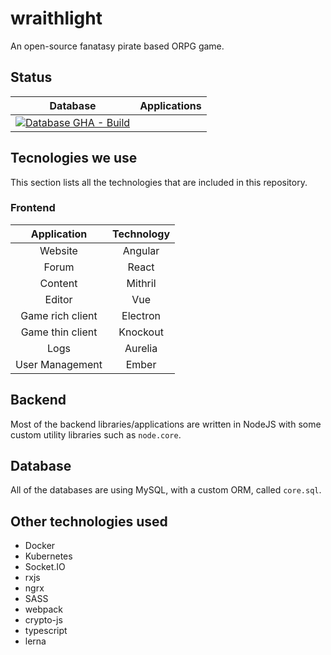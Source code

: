 # wraithlight
An open-source fanatasy pirate based ORPG game.

## Status
| Database       | Applications    |
|:-:                |:-:            |
| [![Database GHA - Build](https://github.com/kfarkasHU/wraithlight/actions/workflows/db-build.yaml/badge.svg)](https://github.com/kfarkasHU/wraithlight/actions/workflows/db-build.yaml) ||


## Tecnologies we use
This section lists all the technologies that are included in this repository.

### Frontend
| Application       | Technology    |
|:-:                |:-:            |
| Website           | Angular       |
| Forum             | React         |
| Content           | Mithril       |
| Editor            | Vue           |
| Game rich client  | Electron      |
| Game thin client  | Knockout      |
| Logs              | Aurelia       |
| User Management   | Ember         |

## Backend
Most of the backend libraries/applications are written in NodeJS with some custom utility libraries such as `node.core`.

## Database
All of the databases are using MySQL, with a custom ORM, called `core.sql`.

## Other technologies used
* Docker
* Kubernetes
* Socket.IO
* rxjs
* ngrx
* SASS
* webpack
* crypto-js
* typescript
* lerna
